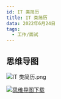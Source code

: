 ```yaml
---
id: IT 类简历
title: IT 类简历
data: 2022年6月24日
tags:
  - 工作/面试
---
```


## 思维导图

![IT 类简历.png](https://static.7wate.com/img/2022/06/24/c2c633771a848.png)

[![思维导图下载](https://static.7wate.com/img/2022/06/24/e9f4c3f92e9e7.xmind)](https://static.7wate.com/img/2022/06/24/e9f4c3f92e9e7.xmind)
